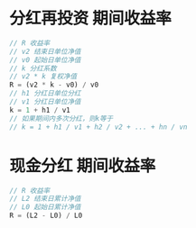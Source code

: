 # 分红再投资 期间收益率

```javascript
// R 收益率
// v2 结束日单位净值
// v0 起始日单位净值
// k 分红系数
// v2 * k 复权净值
R = (v2 * k - v0) / v0
// h1 分红日单位分红
// v1 分红日单位净值
k = 1 + h1 / v1
// 如果期间内多次分红，则k等于
// k = 1 + h1 / v1 + h2 / v2 + ... + hn / vn
```

# 现金分红 期间收益率

```javascript
// R 收益率
// L2 结束日累计净值
// L0 起始日累计净值
R = (L2 - L0) / L0
```
